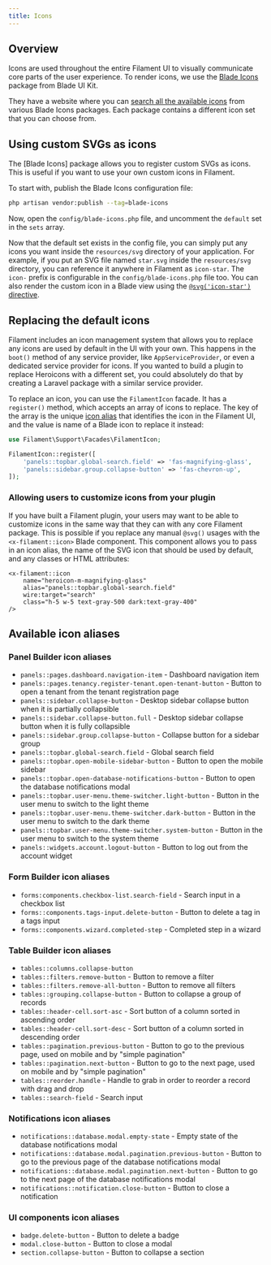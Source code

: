 ```yaml
---
title: Icons
---
```


## Overview

Icons are used throughout the entire Filament UI to visually communicate core parts of the user experience. To render icons, we use the [Blade Icons](https://github.com/blade-ui-kit/blade-icons) package from Blade UI Kit.

They have a website where you can [search all the available icons](https://blade-ui-kit.com/blade-icons?set=1#search) from various Blade Icons packages. Each package contains a different icon set that you can choose from.

## Using custom SVGs as icons

The [Blade Icons] package allows you to register custom SVGs as icons. This is useful if you want to use your own custom icons in Filament.

To start with, publish the Blade Icons configuration file:

```bash
php artisan vendor:publish --tag=blade-icons
```

Now, open the `config/blade-icons.php` file, and uncomment the `default` set in the `sets` array.

Now that the default set exists in the config file, you can simply put any icons you want inside the `resources/svg` directory of your application. For example, if you put an SVG file named `star.svg` inside the `resources/svg` directory, you can reference it anywhere in Filament as `icon-star`. The `icon-` prefix is configurable in the `config/blade-icons.php` file too. You can also render the custom icon in a Blade view using the [`@svg('icon-star')` directive](https://github.com/blade-ui-kit/blade-icons#directive).

## Replacing the default icons

Filament includes an icon management system that allows you to replace any icons are used by default in the UI with your own. This happens in the `boot()` method of any service provider, like `AppServiceProvider`, or even a dedicated service provider for icons. If you wanted to build a plugin to replace Heroicons with a different set, you could absolutely do that by creating a Laravel package with a similar service provider.

To replace an icon, you can use the `FilamentIcon` facade. It has a `register()` method, which accepts an array of icons to replace. The key of the array is the unique [icon alias](#available-icon-aliases) that identifies the icon in the Filament UI, and the value is name of a Blade icon to replace it instead:

```php
use Filament\Support\Facades\FilamentIcon;

FilamentIcon::register([
    'panels::topbar.global-search.field' => 'fas-magnifying-glass',
    'panels::sidebar.group.collapse-button' => 'fas-chevron-up',
]);
```

### Allowing users to customize icons from your plugin

If you have built a Filament plugin, your users may want to be able to customize icons in the same way that they can with any core Filament package. This is possible if you replace any manual `@svg()` usages with the `<x-filament::icon>` Blade component. This component allows you to pass in an icon alias, the name of the SVG icon that should be used by default, and any classes or HTML attributes:

```blade
<x-filament::icon
    name="heroicon-m-magnifying-glass"
    alias="panels::topbar.global-search.field"
    wire:target="search"
    class="h-5 w-5 text-gray-500 dark:text-gray-400"
/>
```

## Available icon aliases

### Panel Builder icon aliases

- `panels::pages.dashboard.navigation-item` - Dashboard navigation item
- `panels::pages.tenancy.register-tenant.open-tenant-button` - Button to open a tenant from the tenant registration page
- `panels::sidebar.collapse-button` - Desktop sidebar collapse button when it is partially collapsible
- `panels::sidebar.collapse-button.full` - Desktop sidebar collapse button when it is fully collapsible
- `panels::sidebar.group.collapse-button` - Collapse button for a sidebar group
- `panels::topbar.global-search.field` - Global search field
- `panels::topbar.open-mobile-sidebar-button` - Button to open the mobile sidebar
- `panels::topbar.open-database-notifications-button` - Button to open the database notifications modal
- `panels::topbar.user-menu.theme-switcher.light-button` - Button in the user menu to switch to the light theme
- `panels::topbar.user-menu.theme-switcher.dark-button` - Button in the user menu to switch to the dark theme
- `panels::topbar.user-menu.theme-switcher.system-button` - Button in the user menu to switch to the system theme
- `panels::widgets.account.logout-button` - Button to log out from the account widget

### Form Builder icon aliases

- `forms:components.checkbox-list.search-field` - Search input in a checkbox list
- `forms::components.tags-input.delete-button` - Button to delete a tag in a tags input
- `forms::components.wizard.completed-step` - Completed step in a wizard

### Table Builder icon aliases

- `tables::columns.collapse-button`
- `tables::filters.remove-button` - Button to remove a filter
- `tables::filters.remove-all-button` - Button to remove all filters
- `tables::grouping.collapse-button` - Button to collapse a group of records
- `tables::header-cell.sort-asc` - Sort button of a column sorted in ascending order
- `tables::header-cell.sort-desc` - Sort button of a column sorted in descending order
- `tables::pagination.previous-button` - Button to go to the previous page, used on mobile and by "simple pagination"
- `tables::pagination.next-button` - Button to go to the next page, used on mobile and by "simple pagination"
- `tables::reorder.handle` - Handle to grab in order to reorder a record with drag and drop
- `tables::search-field` - Search input

### Notifications icon aliases

- `notifications::database.modal.empty-state` - Empty state of the database notifications modal
- `notifications::database.modal.pagination.previous-button` - Button to go to the previous page of the database notifications modal
- `notifications::database.modal.pagination.next-button` - Button to go to the next page of the database notifications modal
- `notifications::notification.close-button` - Button to close a notification

### UI components icon aliases

- `badge.delete-button` - Button to delete a badge
- `modal.close-button` - Button to close a modal
- `section.collapse-button` - Button to collapse a section
